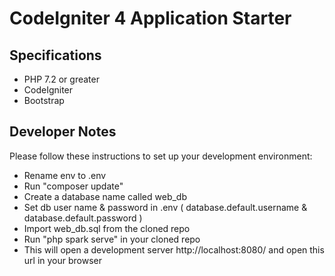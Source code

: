 # CodeIgniter 4 Application Starter

## Specifications

- PHP 7.2 or greater
- CodeIgniter
- Bootstrap

## Developer Notes

Please follow these instructions to set up your development environment:

- Rename env to .env
- Run "composer update"
- Create a database name called web_db
- Set db user name & password in .env ( database.default.username & database.default.password )
- Import web_db.sql from the cloned repo
- Run "php spark serve" in your cloned repo
- This will open a development server http://localhost:8080/ and open this url in your browser
